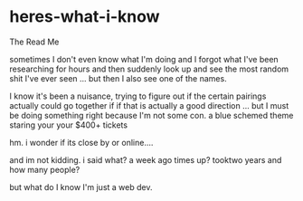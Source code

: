 # heres-what-i-know
The Read Me

sometimes I don't even know what I'm doing and I forgot what I've been researching for hours and then suddenly look up and see the most random shit I've ever seen ... but then I also see one of the names. 

I know it's been a nuisance, trying to figure out if the certain pairings actually could go together if if that is actually a good direction ... but I must be doing something right because I'm not some con. a blue schemed theme staring  your your $400+ tickets

hm. i wonder if its close by or online.... 

and im not kidding. i said what? a week ago times up? tooktwo years and how many people?

but what do I know I'm just a web dev. 